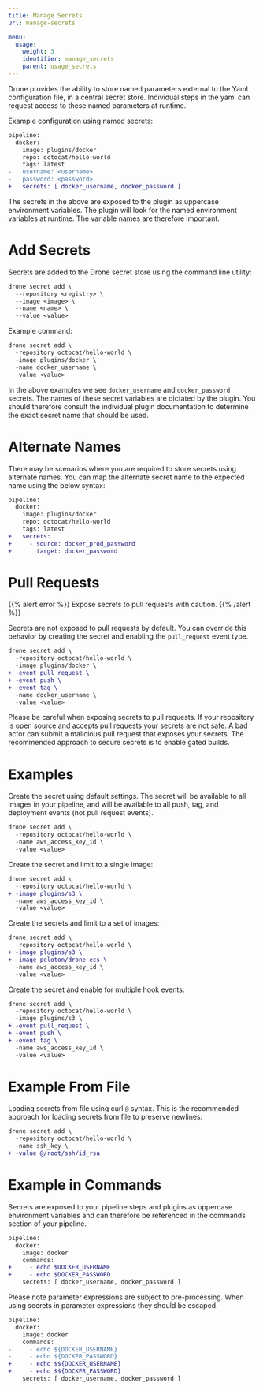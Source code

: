 ```yaml
---
title: Manage Secrets
url: manage-secrets

menu:
  usage:
    weight: 3
    identifier: manage_secrets
    parent: usage_secrets
---
```


Drone provides the ability to store named parameters external to the Yaml configuration file, in a central secret store. Individual steps in the yaml can request access to these named parameters at runtime.

Example configuration using named secrets:

```diff
pipeline:
  docker:
    image: plugins/docker
    repo: octocat/hello-world
    tags: latest
-   username: <username>
-   password: <password>
+   secrets: [ docker_username, docker_password ]
```

The secrets in the above are exposed to the plugin as uppercase environment variables. The plugin will look for the named environment variables at runtime. The variable names are therefore important.

# Add Secrets

Secrets are added to the Drone secret store using the command line utility:

```diff
drone secret add \
  --repository <registry> \
  --image <image> \
  --name <name> \
  --value <value>
```

Example command:

```diff
drone secret add \
  -repository octocat/hello-world \
  -image plugins/docker \
  -name docker_username \
  -value <value>
```

In the above examples we see `docker_username` and `docker_password` secrets. The names of these secret variables are dictated by the plugin. You should therefore consult the individual plugin documentation to determine the exact secret name that should be used.

# Alternate Names

There may be scenarios where you are required to store secrets using alternate names. You can map the alternate secret name to the expected name using the below syntax:

```diff
pipeline:
  docker:
    image: plugins/docker
    repo: octocat/hello-world
    tags: latest
+   secrets:
+     - source: docker_prod_password
+       target: docker_password
```

# Pull Requests

{{% alert error %}}
Expose secrets to pull requests with caution.
{{% /alert %}}

Secrets are not exposed to pull requests by default. You can override this behavior by creating the secret and enabling the `pull_request` event type.

```diff
drone secret add \
  -repository octocat/hello-world \
  -image plugins/docker \
+ -event pull_request \
+ -event push \
+ -event tag \
  -name docker_username \
  -value <value>
```

Please be careful when exposing secrets to pull requests. If your repository is open source and accepts pull requests your secrets are not safe. A bad actor can submit a malicious pull request that exposes your secrets. The recommended approach to secure secrets is to enable gated builds.

# Examples

Create the secret using default settings. The secret will be available to all images in your pipeline, and will be available to all push, tag, and deployment events (not pull request events).

```diff
drone secret add \
  -repository octocat/hello-world \
  -name aws_access_key_id \
  -value <value>
```

Create the secret and limit to a single image:

```diff
drone secret add \
  -repository octocat/hello-world \
+ -image plugins/s3 \
  -name aws_access_key_id \
  -value <value>
```

Create the secrets and limit to a set of images:

```diff
drone secret add \
  -repository octocat/hello-world \
+ -image plugins/s3 \
+ -image peloton/drone-ecs \
  -name aws_access_key_id \
  -value <value>
```

Create the secret and enable for multiple hook events:

```diff
drone secret add \
  -repository octocat/hello-world \
  -image plugins/s3 \
+ -event pull_request \
+ -event push \
+ -event tag \
  -name aws_access_key_id \
  -value <value>
```

# Example From File

Loading secrets from file using curl `@` syntax. This is the recommended approach for loading secrets from file to preserve newlines:

```diff
drone secret add \
  -repository octocat/hello-world \
  -name ssh_key \
+ -value @/root/ssh/id_rsa
```

# Example in Commands

Secrets are exposed to your pipeline steps and plugins as uppercase environment variables and can therefore be referenced in the commands section of your pipeline.

```diff
pipeline:
  docker:
    image: docker
    commands:
+     - echo $DOCKER_USERNAME
+     - echo $DOCKER_PASSWORD
    secrets: [ docker_username, docker_password ]
```

Please note parameter expressions are subject to pre-processing. When using secrets in parameter expressions they should be escaped.

```diff
pipeline:
  docker:
    image: docker
    commands:
-     - echo ${DOCKER_USERNAME}
-     - echo ${DOCKER_PASSWORD}
+     - echo $${DOCKER_USERNAME}
+     - echo $${DOCKER_PASSWORD}
    secrets: [ docker_username, docker_password ]
```

